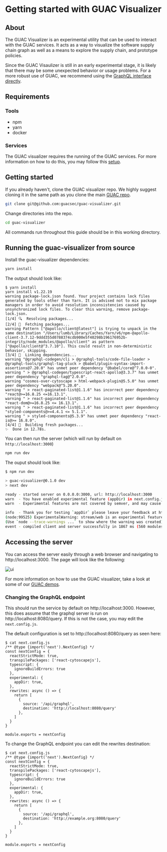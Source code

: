 # Getting started with GUAC Visualizer

## About

The GUAC Visualizer is an experimental utility that can be used to interact with
the GUAC services. It acts as a way to visualize the software supply chain graph
as well as a means to explore the supply chain, and prototype policies.

Since the GUAC Visaulizer is still in an early experimental stage, it is likely
that there may be some unexpected behavior or usage problems. For a more robust
use of GUAC, we recommend using the
[GraphQL interface directly](https://github.com/guacsec/guac/blob/main/demo/GraphQL.md).

## Requirements

### Tools

- npm
- yarn
- docker

### Services

The GUAC visualizer requires the running of the GUAC services. For more
information on how to do this, you may follow this
[setup](https://github.com/guacsec/guac/blob/main/docs/Compose.md).

## Getting started

If you already haven't, clone the GUAC visualizer repo. We highly suggest
cloning it in the same path as you clone the main
[GUAC repo](https://github.com/guacsec/guac).

```bash
git clone git@github.com:guacsec/guac-visualizer.git
```

Change directories into the repo.

```bash
cd guac-visualizer
```

All commands run throughout this guide should be in this working directory.

## Running the guac-visualizer from source

Install the guac-visualizer dependencies:

```bash
yarn install
```

The output should look like:

```
$ yarn install
yarn install v1.22.19
warning package-lock.json found. Your project contains lock files generated by tools other than Yarn. It is advised not to mix package managers in order to avoid resolution inconsistencies caused by unsynchronized lock files. To clear this warning, remove package-lock.json.
[1/4] 🔍  Resolving packages...
[2/4] 🚚  Fetching packages...
warning Pattern ["@apollo/client@latest"] is trying to unpack in the same destination "/Users/lumb/Library/Caches/Yarn/v6/npm-@apollo-client-3.7.12-9ddd355d0788374cdb900e5f40298b196176952b-integrity/node_modules/@apollo/client" as pattern ["@apollo/client@^3.7.10"]. This could result in non-deterministic behavior, skipping.
[3/4] 🔗  Linking dependencies...
warning "@graphql-codegen/cli > @graphql-tools/code-file-loader > @graphql-tools/graphql-tag-pluck > @babel/plugin-syntax-import-assertions@7.20.0" has unmet peer dependency "@babel/core@^7.0.0-0".
warning " > @graphql-codegen/typescript-react-apollo@3.3.7" has unmet peer dependency "graphql-tag@^2.0.0".
warning "cosmos-over-cytoscape > html-webpack-plugin@5.5.0" has unmet peer dependency "webpack@^5.20.0".
warning " > react-paginated-list@1.1.6" has incorrect peer dependency "react@>=16.8.25 <=16.13.1".
warning " > react-paginated-list@1.1.6" has incorrect peer dependency "react-dom@>=16.8.25 <= 16.13.1".
warning " > react-paginated-list@1.1.6" has incorrect peer dependency "styled-components@>=4.4.1 <= 5.1.1".
warning " > styled-components@5.3.9" has unmet peer dependency "react-is@>= 16.8.0".
[4/4] 🔨  Building fresh packages...
✨  Done in 12.78s.
```

You can then run the server (which will run by default on
`http://localhost:3000`)

```bash
npm run dev
```

The ouput should look like:

```bash
$ npm run dev

> guac-visualizer@0.1.0 dev
> next dev

ready - started server on 0.0.0.0:3000, url: http://localhost:3000
warn  - You have enabled experimental feature (appDir) in next.config.js.
warn  - Experimental features are not covered by semver, and may cause unexpected or broken application behavior. Use at your own risk.

info  - Thank you for testing `appDir` please leave your feedback at https://nextjs.link/app-feedback
(node:99525) ExperimentalWarning: stream/web is an experimental feature. This feature could change at any time
(Use `node --trace-warnings ...` to show where the warning was created)
event - compiled client and server successfully in 1867 ms (560 modules)
```

## Accessing the server

You can access the server easily through a web browser and navigating to
http://localhost:3000. The page will look like the following:

![ui](https://user-images.githubusercontent.com/3060102/233406051-486f4f88-2779-4abf-9d5f-adb98bf51c3a.png)

For more information on how to use the GUAC visualizer, take a look at some of
our [GUAC demos](https://github.com/guacsec/guac/blob/main/demos/).

### Changing the GraphQL endpoint

This should run the service by default on http://localhost:3000. However, this
does assume that the graphql server is run on http://localhost:8080/query. If
this is not the case, you may edit the `next.config.js`.

The default configuration is set to http://localhost:8080/query as seen here:

```
$ cat next.config.js
/** @type {import('next').NextConfig} */
const nextConfig = {
  reactStrictMode: true,
  transpilePackages: ['react-cytoscapejs'],
  typescript: {
    ignoreBuildErrors: true
  },
  experimental: {
    appDir: true,
  },
  rewrites: async () => {
    return [
      {
        source: '/api/graphql',
        destination: 'http://localhost:8080/query'
      },
    ]
  }
}

module.exports = nextConfig
```

To change the GraphQL endpoint you can edit the rewrites destination:

```
$ cat next.config.js
/** @type {import('next').NextConfig} */
const nextConfig = {
  reactStrictMode: true,
  transpilePackages: ['react-cytoscapejs'],
  typescript: {
    ignoreBuildErrors: true
  },
  experimental: {
    appDir: true,
  },
  rewrites: async () => {
    return [
      {
        source: '/api/graphql',
        destination: 'http://example.org:8080/query'
      },
    ]
  }
}

module.exports = nextConfig
```
